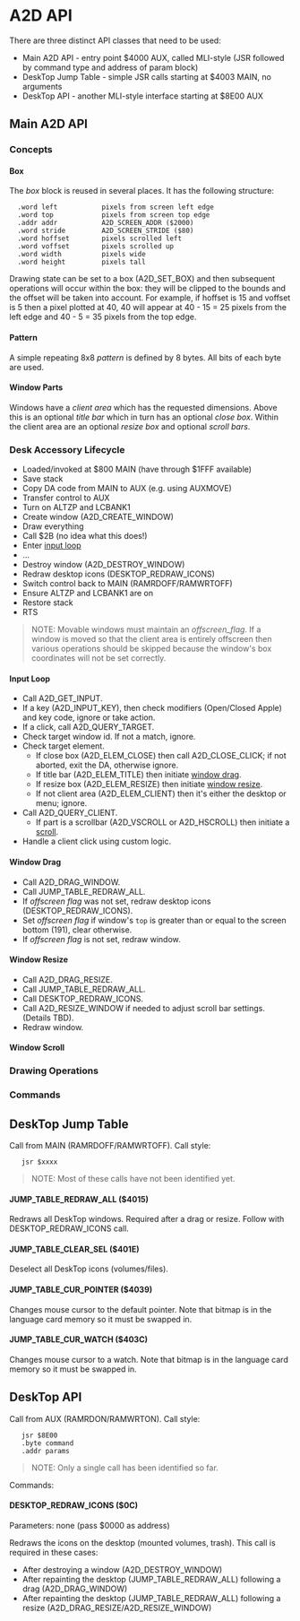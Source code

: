 # A2D API

There are three distinct API classes that need to be used:

* Main A2D API - entry point $4000 AUX, called MLI-style (JSR followed by command type and address of param block)
* DeskTop Jump Table - simple JSR calls starting at $4003 MAIN, no arguments
* DeskTop API - another MLI-style interface starting at $8E00 AUX

## Main A2D API

### Concepts

#### Box

The _box_ block is reused in several places. It has the following structure:

```
  .word left           pixels from screen left edge
  .word top            pixels from screen top edge
  .addr addr           A2D_SCREEN_ADDR ($2000)
  .word stride         A2D_SCREEN_STRIDE ($80)
  .word hoffset        pixels scrolled left
  .word voffset        pixels scrolled up
  .word width          pixels wide
  .word height         pixels tall
```

Drawing state can be set to a box (A2D_SET_BOX) and then subsequent operations will occur
within the box: they will be clipped to the bounds and the offset will be taken into account.
For example, if hoffset is 15 and voffset is 5 then a pixel plotted at 40, 40 will appear
at 40 - 15 = 25 pixels from the left edge and 40 - 5 = 35 pixels from the top edge.

#### Pattern

A simple repeating 8x8 _pattern_ is defined by 8 bytes. All bits of each byte are used.

#### Window Parts

Windows have a _client area_ which has the requested dimensions. Above this is an optional
_title bar_ which in turn has an optional _close box_. Within the client area are an
optional _resize box_ and optional _scroll bars_.


### Desk Accessory Lifecycle

* Loaded/invoked at $800 MAIN (have through $1FFF available)
* Save stack
* Copy DA code from MAIN to AUX (e.g. using AUXMOVE)
* Transfer control to AUX
* Turn on ALTZP and LCBANK1
* Create window (A2D_CREATE_WINDOW)
* Draw everything
* Call $2B (no idea what this does!)
* Enter [input loop](#input-loop)
* ...
* Destroy window (A2D_DESTROY_WINDOW)
* Redraw desktop icons (DESKTOP_REDRAW_ICONS)
* Switch control back to MAIN (RAMRDOFF/RAMWRTOFF)
* Ensure ALTZP and LCBANK1 are on
* Restore stack
* RTS

> NOTE: Movable windows must maintain an _offscreen_flag_. If a window is moved so that the
> client area is entirely offscreen then various operations should be skipped because
> the window's box coordinates will not be set correctly.

#### Input Loop

* Call A2D_GET_INPUT.
* If a key (A2D_INPUT_KEY), then check modifiers (Open/Closed Apple) and key code, ignore or take action.
* If a click, call A2D_QUERY_TARGET.
* Check target window id. If not a match, ignore.
* Check target element.
  * If close box (A2D_ELEM_CLOSE) then call A2D_CLOSE_CLICK; if not aborted, exit the DA, otherwise ignore.
  * If title bar (A2D_ELEM_TITLE) then initiate [window drag](#window-drag).
  * If resize box (A2D_ELEM_RESIZE) then initiate [window resize](#window-resize).
  * If not client area (A2D_ELEM_CLIENT) then it's either the desktop or menu; ignore.
* Call A2D_QUERY_CLIENT.
  * If part is a scrollbar (A2D_VSCROLL or A2D_HSCROLL) then initiate a [scroll](#window-scroll).
* Handle a client click using custom logic.

#### Window Drag

* Call A2D_DRAG_WINDOW.
* Call JUMP_TABLE_REDRAW_ALL.
* If _offscreen flag_ was not set, redraw desktop icons (DESKTOP_REDRAW_ICONS).
* Set _offscreen flag_ if window's `top` is greater than or equal to the screen bottom (191), clear otherwise.
* If _offscreen flag_ is not set, redraw window.


#### Window Resize

* Call A2D_DRAG_RESIZE.
* Call JUMP_TABLE_REDRAW_ALL.
* Call DESKTOP_REDRAW_ICONS.
* Call A2D_RESIZE_WINDOW if needed to adjust scroll bar settings. (Details TBD).
* Redraw window.

#### Window Scroll


### Drawing Operations



### Commands


## DeskTop Jump Table

Call from MAIN (RAMRDOFF/RAMWRTOFF). Call style:

```
   jsr $xxxx
```

> NOTE: Most of these calls have not been identified yet.

#### JUMP_TABLE_REDRAW_ALL ($4015)

Redraws all DeskTop windows. Required after a drag or resize. Follow with DESKTOP_REDRAW_ICONS call.

#### JUMP_TABLE_CLEAR_SEL ($401E)

Deselect all DeskTop icons (volumes/files).

#### JUMP_TABLE_CUR_POINTER ($4039)

Changes mouse cursor to the default pointer. Note that bitmap is in the language card memory so it must be swapped in.

#### JUMP_TABLE_CUR_WATCH ($403C)

Changes mouse cursor to a watch. Note that bitmap is in the language card memory so it must be swapped in.

## DeskTop API

Call from AUX (RAMRDON/RAMWRTON). Call style:

```
   jsr $8E00
   .byte command
   .addr params
```

> NOTE: Only a single call has been identified so far.

Commands:

#### DESKTOP_REDRAW_ICONS ($0C)

Parameters: none (pass $0000 as address)

Redraws the icons on the desktop (mounted volumes, trash). This call is required in these cases:

* After destroying a window (A2D_DESTROY_WINDOW)
* After repainting the desktop (JUMP_TABLE_REDRAW_ALL) following a drag (A2D_DRAG_WINDOW)
* After repainting the desktop (JUMP_TABLE_REDRAW_ALL) following a resize (A2D_DRAG_RESIZE/A2D_RESIZE_WINDOW)
